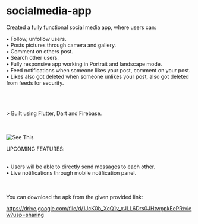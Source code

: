 # socialmedia-app

Created a fully functional social media app, where users can:

• Follow, unfollow users. <br/>
• Posts pictures through camera and gallery. <br/>
• Comment on others post.<br/>
• Search other users.<br/>
• Fully responsive app working in Portrait and landscape mode.<br/>
• Feed notifications when someone likes your post, comment on your post.<br/>
• Likes also got deleted when someone unlikes your post, also got deleted from feeds for security.<br/>

<br/>
<br/>
<br/>
> Built using Flutter, Dart and Firebase.<br/><br/><br/>

![See This](https://drive.google.com/file/d/1ahiE14k2YeUNB1xYCVALDoDKyXIP1Zbt/view?usp=sharing)

UPCOMING FEATURES:<br/><br/>

• Users will be able to directly send messages to each other.<br/>
• Live notifications through mobile notification panel.<br/><br/><br/>

You can download the apk from the given provided link:<br/>

https://drive.google.com/file/d/1JcK0b_XcQ1v_xJLL6Drs0JHtwppkEePR/view?usp=sharing
